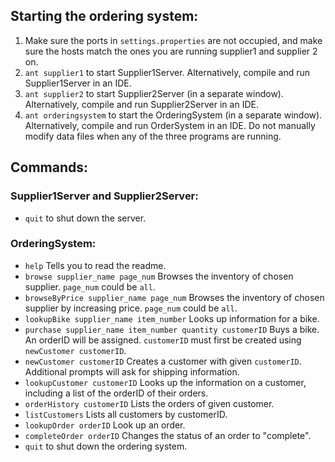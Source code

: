 ## Starting the ordering system:

1. Make sure the ports in `settings.properties` are not occupied, and make sure the hosts match the ones you are running supplier1 and supplier 2 on.
2. `ant supplier1` to start Supplier1Server. Alternatively, compile and run Supplier1Server in an IDE.
3. `ant supplier2` to start Supplier2Server (in a separate window). Alternatively, compile and run Supplier2Server in an IDE.
4. `ant orderingsystem` to start the OrderingSystem (in a separate window). Alternatively, compile and run OrderSystem in an IDE. Do not manually modify data files when any of the three programs are running.

## Commands:

### Supplier1Server and Supplier2Server:
* `quit` to shut down the server.

### OrderingSystem:
* `help` Tells you to read the readme.
* `browse supplier_name page_num` Browses the inventory of chosen supplier. `page_num` could be `all`.
* `browseByPrice supplier_name page_num` Browses the inventory of chosen supplier by increasing price. `page_num` could be `all`.
* `lookupBike supplier_name item_number` Looks up information for a bike.
* `purchase supplier_name item_number quantity customerID` Buys a bike. An orderID will be assigned. `customerID` must first be created using `newCustomer customerID`.
* `newCustomer customerID` Creates a customer with given `customerID`. Additional prompts will ask for shipping information.
* `lookupCustomer customerID` Looks up the information on a customer, including a list of the orderID of their orders.
* `orderHistory customerID` Lists the orders of given customer.
* `listCustomers` Lists all customers by customerID.
* `lookupOrder orderID` Look up an order.
* `completeOrder orderID` Changes the status of an order to "complete".
* `quit` to shut down the ordering system.
